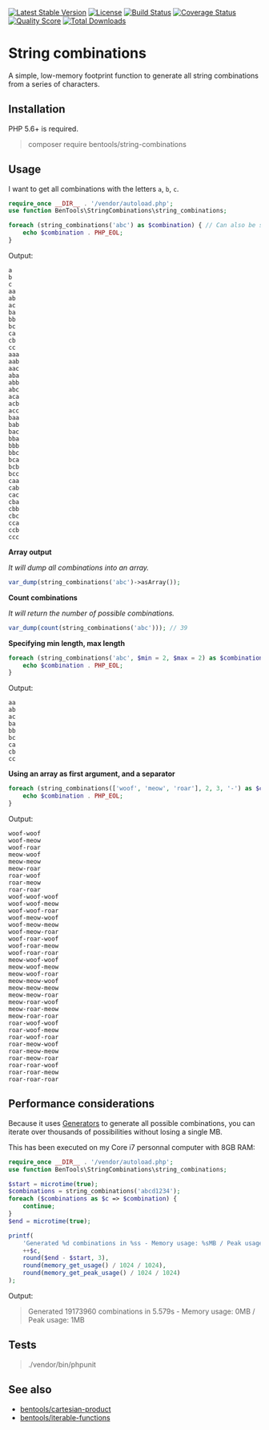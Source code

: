 [![Latest Stable Version](https://poser.pugx.org/bentools/string-combinations/v/stable)](https://packagist.org/packages/bentools/string-combinations)
[![License](https://poser.pugx.org/bentools/string-combinations/license)](https://packagist.org/packages/bentools/string-combinations)
[![Build Status](https://img.shields.io/travis/bpolaszek/string-combinations/master.svg?style=flat-square)](https://travis-ci.org/bpolaszek/string-combinations)
[![Coverage Status](https://coveralls.io/repos/github/bpolaszek/string-combinations/badge.svg?branch=master)](https://coveralls.io/github/bpolaszek/string-combinations?branch=master)
[![Quality Score](https://img.shields.io/scrutinizer/g/bpolaszek/string-combinations.svg?style=flat-square)](https://scrutinizer-ci.com/g/bpolaszek/string-combinations)
[![Total Downloads](https://poser.pugx.org/bentools/string-combinations/downloads)](https://packagist.org/packages/bentools/string-combinations)

# String combinations

A simple, low-memory footprint function to generate all string combinations from a series of characters.

Installation
------------

PHP 5.6+ is required.

> composer require bentools/string-combinations

Usage
-----

I want to get all combinations with the letters `a`, `b`, `c`.

```php
require_once __DIR__ . '/vendor/autoload.php';
use function BenTools\StringCombinations\string_combinations;

foreach (string_combinations('abc') as $combination) { // Can also be string_combinations(['a', 'b', 'c'])
    echo $combination . PHP_EOL;
}
```

Output:
```
a
b
c
aa
ab
ac
ba
bb
bc
ca
cb
cc
aaa
aab
aac
aba
abb
abc
aca
acb
acc
baa
bab
bac
bba
bbb
bbc
bca
bcb
bcc
caa
cab
cac
cba
cbb
cbc
cca
ccb
ccc
```

**Array output**

_It will dump all combinations into an array._

```php
var_dump(string_combinations('abc')->asArray());
```

**Count combinations**

_It will return the number of possible combinations._

```php
var_dump(count(string_combinations('abc'))); // 39
```

**Specifying min length, max length**

```php
foreach (string_combinations('abc', $min = 2, $max = 2) as $combination) {
    echo $combination . PHP_EOL;
}
```

Output:
```
aa
ab
ac
ba
bb
bc
ca
cb
cc
```

**Using an array as first argument, and a separator**

```php
foreach (string_combinations(['woof', 'meow', 'roar'], 2, 3, '-') as $combination) {
    echo $combination . PHP_EOL;
}
```

Output:
```
woof-woof
woof-meow
woof-roar
meow-woof
meow-meow
meow-roar
roar-woof
roar-meow
roar-roar
woof-woof-woof
woof-woof-meow
woof-woof-roar
woof-meow-woof
woof-meow-meow
woof-meow-roar
woof-roar-woof
woof-roar-meow
woof-roar-roar
meow-woof-woof
meow-woof-meow
meow-woof-roar
meow-meow-woof
meow-meow-meow
meow-meow-roar
meow-roar-woof
meow-roar-meow
meow-roar-roar
roar-woof-woof
roar-woof-meow
roar-woof-roar
roar-meow-woof
roar-meow-meow
roar-meow-roar
roar-roar-woof
roar-roar-meow
roar-roar-roar
```

Performance considerations
--------------------------

Because it uses [Generators](http://php.net/manual/en/language.generators.syntax.php) to generate all possible combinations, you can iterate over thousands of possibilities without losing a single MB.

This has been executed on my Core i7 personnal computer with 8GB RAM:
```php
require_once __DIR__ . '/vendor/autoload.php';
use function BenTools\StringCombinations\string_combinations;

$start = microtime(true);
$combinations = string_combinations('abcd1234');
foreach ($combinations as $c => $combination) {
    continue;
}
$end = microtime(true);

printf(
    'Generated %d combinations in %ss - Memory usage: %sMB / Peak usage: %sMB' . PHP_EOL,
    ++$c,
    round($end - $start, 3),
    round(memory_get_usage() / 1024 / 1024),
    round(memory_get_peak_usage() / 1024 / 1024)
);
```

Output:
> Generated 19173960 combinations in 5.579s - Memory usage: 0MB / Peak usage: 1MB


Tests
------------

> ./vendor/bin/phpunit


See also
--------

- [bentools/cartesian-product](https://github.com/bpolaszek/cartesian-product)
- [bentools/iterable-functions](https://github.com/bpolaszek/php-iterable-functions)